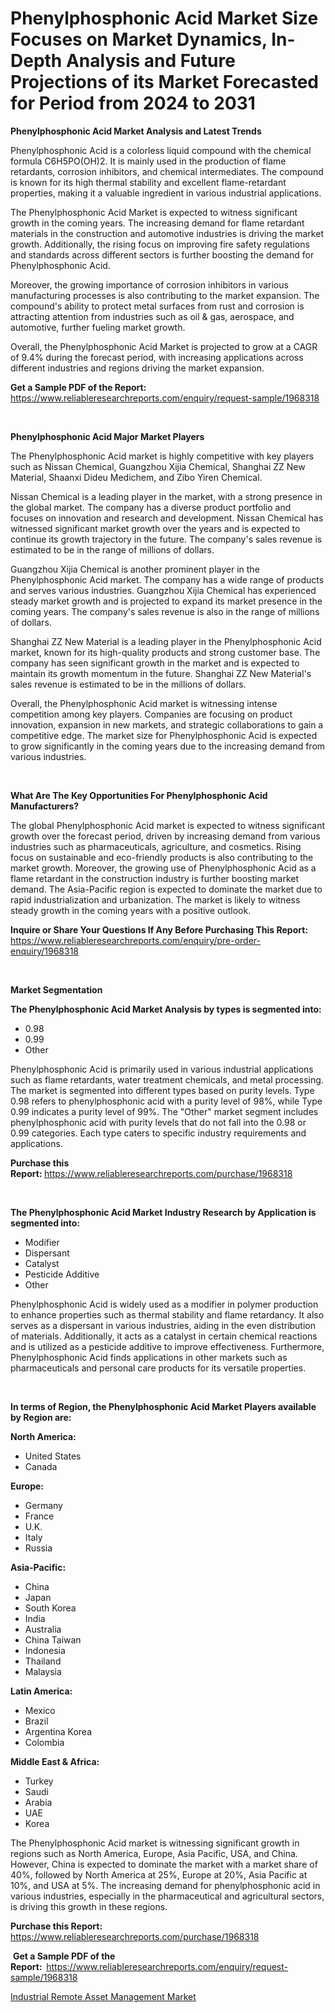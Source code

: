 <p><h1>Phenylphosphonic Acid Market Size Focuses on Market Dynamics, In-Depth Analysis and Future Projections of its Market Forecasted for Period from 2024 to 2031</h1></p><p><strong>Phenylphosphonic Acid Market Analysis and Latest Trends</strong></p>
<p><p>Phenylphosphonic Acid is a colorless liquid compound with the chemical formula C6H5PO(OH)2. It is mainly used in the production of flame retardants, corrosion inhibitors, and chemical intermediates. The compound is known for its high thermal stability and excellent flame-retardant properties, making it a valuable ingredient in various industrial applications.</p><p>The Phenylphosphonic Acid Market is expected to witness significant growth in the coming years. The increasing demand for flame retardant materials in the construction and automotive industries is driving the market growth. Additionally, the rising focus on improving fire safety regulations and standards across different sectors is further boosting the demand for Phenylphosphonic Acid.</p><p>Moreover, the growing importance of corrosion inhibitors in various manufacturing processes is also contributing to the market expansion. The compound's ability to protect metal surfaces from rust and corrosion is attracting attention from industries such as oil & gas, aerospace, and automotive, further fueling market growth.</p><p>Overall, the Phenylphosphonic Acid Market is projected to grow at a CAGR of 9.4% during the forecast period, with increasing applications across different industries and regions driving the market expansion.</p></p>
<p><strong>Get a Sample PDF of the Report:&nbsp;</strong> <a href="https://www.reliableresearchreports.com/enquiry/request-sample/1968318">https://www.reliableresearchreports.com/enquiry/request-sample/1968318</a></p>
<p>&nbsp;</p>
<p><strong>Phenylphosphonic Acid Major Market Players</strong></p>
<p><p>The Phenylphosphonic Acid market is highly competitive with key players such as Nissan Chemical, Guangzhou Xijia Chemical, Shanghai ZZ New Material, Shaanxi Dideu Medichem, and Zibo Yiren Chemical. </p><p>Nissan Chemical is a leading player in the market, with a strong presence in the global market. The company has a diverse product portfolio and focuses on innovation and research and development. Nissan Chemical has witnessed significant market growth over the years and is expected to continue its growth trajectory in the future. The company's sales revenue is estimated to be in the range of millions of dollars.</p><p>Guangzhou Xijia Chemical is another prominent player in the Phenylphosphonic Acid market. The company has a wide range of products and serves various industries. Guangzhou Xijia Chemical has experienced steady market growth and is projected to expand its market presence in the coming years. The company's sales revenue is also in the range of millions of dollars.</p><p>Shanghai ZZ New Material is a leading player in the Phenylphosphonic Acid market, known for its high-quality products and strong customer base. The company has seen significant growth in the market and is expected to maintain its growth momentum in the future. Shanghai ZZ New Material's sales revenue is estimated to be in the millions of dollars.</p><p>Overall, the Phenylphosphonic Acid market is witnessing intense competition among key players. Companies are focusing on product innovation, expansion in new markets, and strategic collaborations to gain a competitive edge. The market size for Phenylphosphonic Acid is expected to grow significantly in the coming years due to the increasing demand from various industries.</p></p>
<p>&nbsp;</p>
<p><strong>What Are The Key Opportunities For Phenylphosphonic Acid Manufacturers?</strong></p>
<p><p>The global Phenylphosphonic Acid market is expected to witness significant growth over the forecast period, driven by increasing demand from various industries such as pharmaceuticals, agriculture, and cosmetics. Rising focus on sustainable and eco-friendly products is also contributing to the market growth. Moreover, the growing use of Phenylphosphonic Acid as a flame retardant in the construction industry is further boosting market demand. The Asia-Pacific region is expected to dominate the market due to rapid industrialization and urbanization. The market is likely to witness steady growth in the coming years with a positive outlook.</p></p>
<p><strong>Inquire or Share Your Questions If Any Before Purchasing This Report:</strong> <a href="https://www.reliableresearchreports.com/enquiry/pre-order-enquiry/1968318">https://www.reliableresearchreports.com/enquiry/pre-order-enquiry/1968318</a></p>
<p>&nbsp;</p>
<p><strong>Market Segmentation</strong></p>
<p><strong>The Phenylphosphonic Acid Market Analysis by types is segmented into:</strong></p>
<p><ul><li>0.98</li><li>0.99</li><li>Other</li></ul></p>
<p><p>Phenylphosphonic Acid is primarily used in various industrial applications such as flame retardants, water treatment chemicals, and metal processing. The market is segmented into different types based on purity levels. Type 0.98 refers to phenylphosphonic acid with a purity level of 98%, while Type 0.99 indicates a purity level of 99%. The "Other" market segment includes phenylphosphonic acid with purity levels that do not fall into the 0.98 or 0.99 categories. Each type caters to specific industry requirements and applications.</p></p>
<p><strong>Purchase this Report:&nbsp;</strong><a href="https://www.reliableresearchreports.com/purchase/1968318">https://www.reliableresearchreports.com/purchase/1968318</a></p>
<p>&nbsp;</p>
<p><strong>The Phenylphosphonic Acid Market Industry Research by Application is segmented into:</strong></p>
<p><ul><li>Modifier</li><li>Dispersant</li><li>Catalyst</li><li>Pesticide Additive</li><li>Other</li></ul></p>
<p><p>Phenylphosphonic Acid is widely used as a modifier in polymer production to enhance properties such as thermal stability and flame retardancy. It also serves as a dispersant in various industries, aiding in the even distribution of materials. Additionally, it acts as a catalyst in certain chemical reactions and is utilized as a pesticide additive to improve effectiveness. Furthermore, Phenylphosphonic Acid finds applications in other markets such as pharmaceuticals and personal care products for its versatile properties.</p></p>
<p>&nbsp;</p>
<p><strong>In terms of Region, the Phenylphosphonic Acid Market Players available by Region are:</strong></p>
<p>
    <p> <strong> North America: </strong>
        <ul>
            <li>United States</li>
            <li>Canada</li>
        </ul>
        </p> 
    <p> <strong> Europe: </strong>
        <ul>
            <li>Germany</li>
            <li>France</li>
            <li>U.K.</li>
            <li>Italy</li>
            <li>Russia</li>
        </ul>
        </p> 
    <p> <strong> Asia-Pacific: </strong>
        <ul>
            <li>China</li>
            <li>Japan</li>
            <li>South Korea</li>
            <li>India</li>
            <li>Australia</li>
            <li>China Taiwan</li>
            <li>Indonesia</li>
            <li>Thailand</li>
            <li>Malaysia</li>
        </ul>
        </p> 
    <p> <strong> Latin America: </strong>
        <ul>
            <li>Mexico</li>
            <li>Brazil</li>
            <li>Argentina Korea</li>
            <li>Colombia</li>
        </ul>
        </p> 
    <p> <strong> Middle East & Africa: </strong>
        <ul>
            <li>Turkey</li>
            <li>Saudi</li>
            <li>Arabia</li>
            <li>UAE</li>
            <li>Korea</li>
        </ul>
    </p>
    </p>
<p><p>The Phenylphosphonic Acid market is witnessing significant growth in regions such as North America, Europe, Asia Pacific, USA, and China. However, China is expected to dominate the market with a market share of 40%, followed by North America at 25%, Europe at 20%, Asia Pacific at 10%, and USA at 5%. The increasing demand for phenylphosphonic acid in various industries, especially in the pharmaceutical and agricultural sectors, is driving this growth in these regions.</p></p>
<p><strong>Purchase this Report: </strong><a href="https://www.reliableresearchreports.com/purchase/1968318">https://www.reliableresearchreports.com/purchase/1968318</a></p>
<p>&nbsp;<strong>Get a Sample PDF of the Report:&nbsp;&nbsp;</strong><a href="https://www.reliableresearchreports.com/enquiry/request-sample/1968318">https://www.reliableresearchreports.com/enquiry/request-sample/1968318</a></p>
<p><strong></strong></p>
<p><p><a href="https://cute-banjo-8ca.notion.site/Industrial-Remote-Asset-Management-Market-Share-Market-New-Trends-Analysis-Report-By-Type-By-Appl-5c9b54dd27904d83904c9717761fcbd5">Industrial Remote Asset Management Market</a></p></p>